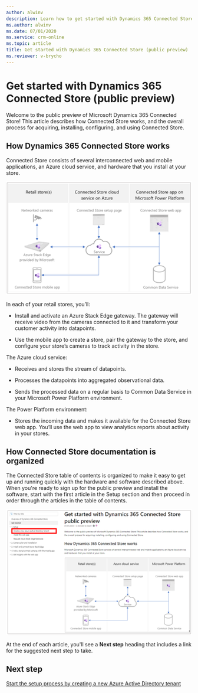 ```yaml
---
author: alwinv
description: Learn how to get started with Dynamics 365 Connected Store (public preview) by signing up for the preview, installing the software, and ordering Azure Stack Edge
ms.author: alwinv
ms.date: 07/01/2020
ms.service: crm-online
ms.topic: article
title: Get started with Dynamics 365 Connected Store (public preview)
ms.reviewer: v-brycho
---
```


# Get started with Dynamics 365 Connected Store (public preview)

Welcome to the public preview of Microsoft Dynamics 365 Connected Store! This article describes how Connected Store works, and the overall process for acquiring, installing, configuring, and using Connected Store. 

## How Dynamics 365 Connected Store works

Connected Store consists of several interconnected web and mobile applications, an Azure cloud service, and hardware that you install at your store.

![Illustration of retail store, Azure cloud service and Power Platorm components](media/how-cs-works.PNG "Illustration of retail store, Azure cloud service and Power Platorm components")
 
In each of your retail stores, you’ll:

- Install and activate an Azure Stack Edge gateway. The gateway will receive video from the cameras connected to it and transform your customer activity into datapoints.

- Use the mobile app to create a store, pair the gateway to the store, and configure your store’s cameras to track activity in the store.

The Azure cloud service:

- Receives and stores the stream of datapoints.

- Processes the datapoints into aggregated observational data.

- Sends the processed data on a regular basis to Common Data Service in your Microsoft Power Platform environment.

The Power Platform environment:

- Stores the incoming data and makes it available for the Connected Store web app. You’ll use the web app to view analytics reports about activity in your stores.

## How Connected Store documentation is organized

The Connected Store table of contents is organized to make it easy to get up and running quickly with the hardware and software described above. When you're ready to sign up for the public preview and install the software, start with the first article in the Setup section and then proceed in order through the articles in the table of contents.

![Screen shot of Connected Store table of contents with first setup step highlighted](media/setup-first-step.PNG "Screen shot of Connected Store table of contents with first setup step highlighted")

At the end of each article, you'll see a **Next step** heading that includes a link for the suggested next step to take.

## Next step

[Start the setup process by creating a new Azure Active Directory tenant](admin-create-new-tenant.md)



